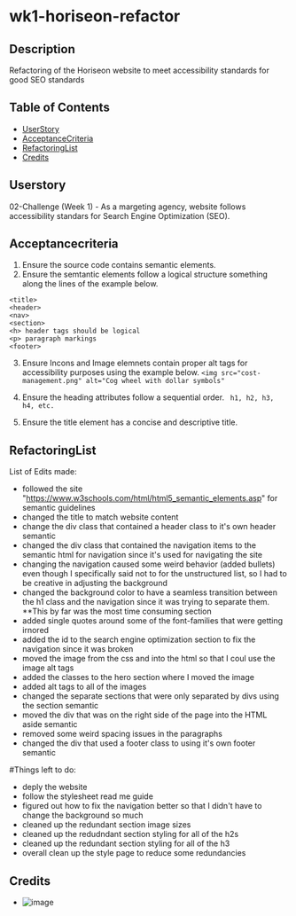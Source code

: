 # wk1-horiseon-refactor

## Description 

Refactoring of the Horiseon website to meet accessibility standards for good SEO standards

## Table of Contents 

- [UserStory](#Userstory)
- [AcceptanceCriteria](#Acceptancecriteria)
- [RefactoringList](#Refactoringlist)
- [Credits](#Credits)

## Userstory
02-Challenge (Week 1) - As a margeting agency, website follows accessibility standars for Search Engine Optimization (SEO). 


## Acceptancecriteria 
1. Ensure the source code contains semantic elements.
2. Ensure the semtantic elements follow a logical structure something along the lines of the example below. 
```
<title>
<header>
<nav>
<section>
<h> header tags should be logical
<p> paragraph markings
<footer>
``` 

3. Ensure Incons and Image elemnets contain proper alt tags for accessibility purposes using the example below. 
   ```<img src="cost-management.png" alt="Cog wheel with dollar symbols"```

4. Ensure the heading attributes follow a sequential order.
  ``` h1, h2, h3, h4, etc.```
5. Ensure the title element has a concise and descriptive title. 

## RefactoringList 
List of Edits made:
   - followed the site "https://www.w3schools.com/html/html5_semantic_elements.asp" for semantic guidelines
   - changed the title to match website content
   - change the div class that contained a header class to it's own header semantic
   - changed the div class that contained the navigation items to the semantic html for navigation since it's used for navigating the site
   - changing the navigation caused some weird behavior (added bullets) even though I specifically said not to for the unstructured list, so I had to be creative in adjusting the background
   - changed the background color to have a seamless transition between the h1 class and the navigation since it was trying to separate them. **This by far was the most time consuming section
   - added single quotes around some of the font-families that were getting irnored
   - added the id to the search engine optimization section to fix the navigation since it was broken
   - moved the image from the css and into the html so that I coul use the image alt tags
   - added the classes to the hero section where I moved the image
   - added alt tags to all of the images 
   - changed the separate sections that were only separated by divs using the section semantic
   - moved the div that was on the right side of the page into the HTML aside semantic
   - removed some weird spacing issues in the paragraphs 
   - changed the div that used a footer class to using it's own footer semantic
  
  #Things left to do: 
   -    deply the website
   -    follow the stylesheet read me guide 
   -    figured out how to fix the navigation better so that I didn't have to change the background so much
   -    cleaned up the redundant section image sizes
   -    cleaned up the redudndant section styling for all of the h2s
   -    cleaned up the redundant section styling for all of the h3
   -    overall clean up the style page to reduce some redundancies

## Credits
   -    ![image](https://github.com/Mwrightvet/wk1-horiseon-refactor/assets/50971489/d4773bb6-8378-4724-8d9a-b12af489c23e)

